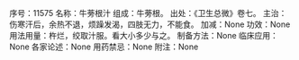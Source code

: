 序号：11575
名称：牛蒡根汁
组成：牛蒡根。
出处：《卫生总微》卷七。
主治：伤寒汗后，余热不退，烦躁发渴，四肢无力，不能食。
加减：None
功效：None
用法用量：杵烂，绞取汁服。看大小多少与之。
制备方法：None
临床应用：None
各家论述：None
用药禁忌：None
附注：None
